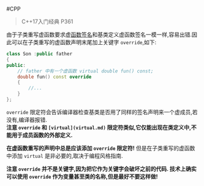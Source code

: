 #CPP 

>C++17入门经典 P361

由于子类重写虚函数要求虚[函数签名](函数签名.md)和基类定义虚函数签名一模一样,容易出错.因此可以在子类重写的虚函数声明末尾加上关键字 `override`,如下:  
```cpp
class Son :public father
{
public:
	// father 中有一个虚函数 virtual double fun() const;
	double fun() const override
	{
		//...
	}
};
```

`override` 限定符会告诉编译器检查基类是否用了同样的签名声明来一个虚成员,若没有,编译器报错.  
**注意 `override` 和 `[virtual](virtual.md)` 限定符类似,它仅能出现在类定义中,不能用于成员函数的外部定义.**  

**在虚函数重写的声明中总是应该添加 `override` 限定符!** 但是在子类重写的虚函数中添加 `virtual` 是非必要的,取决于编程风格指南.

**注意 `override` 并不是关键字,因为把它作为关键字会破坏之前的代码. 技术上确实可以使用 `override` 作为变量甚至类的名称,但是最好不要这样做!**
